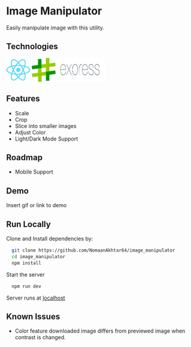 # Image Manipulator

Easily manipulate image with this utility.

## Technologies

<img src="resources/icon/react.svg" alt="React"  width="64" height="64"> <img src="resources/icon/sharp.svg" alt="Sharp"  width="64" height="64"> <img src="resources/icon/express.png" alt="Express"  width="128" height="64">

## Features

- Scale
- Crop
- Slice into smaller images
- Adjust Color
- Light/Dark Mode Support

## Roadmap

- Mobile Support

## Demo

Insert gif or link to demo

## Run Locally

Clone and Install dependencies by:

```bash
  git clone https://github.com/NomaanAkhtar64/image_manipulator
  cd image_manipulator
  npm install
```

Start the server

```bash
  npm run dev
```

Server runs at [localhost](http://localhost:5173)

## Known Issues

- Color feature downloaded image differs from previewed image when contrast is changed.
